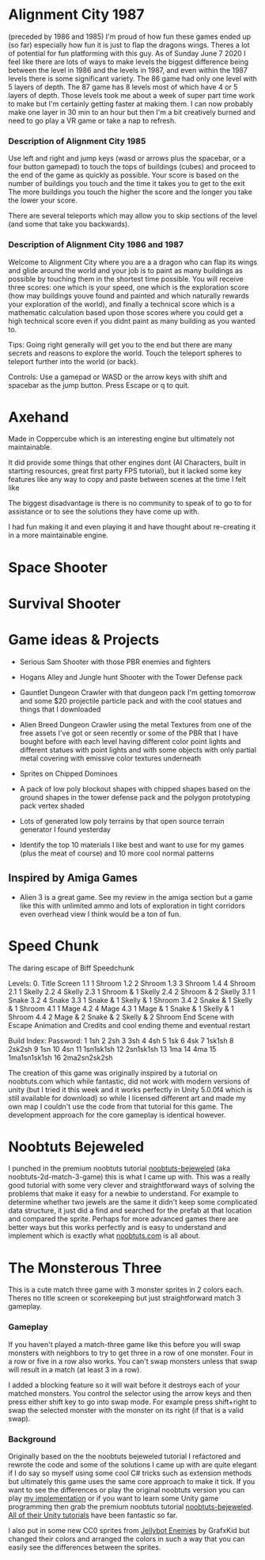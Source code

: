 # Alignment City 1987 #
(preceded by 1986 and 1985)
I'm proud of how fun these games ended up (so far) especially how fun it is just to flap the dragons wings.  Theres a lot of potential for fun platforming with this guy.  As of Sunday June 7 2020 I feel like there are lots of ways to make levels the biggest difference being between the level in 1986 and the levels in 1987, and even within the 1987 levels there is some significant variety.  The 86 game had only one level with 5 layers of depth.  The 87 game has 8 levels most of which have 4 or 5 layers of depth.  Those levels took me about a week of super part time work to make but I'm certainly getting faster at making them.  I can now probably make one layer in 30 min to an hour but then I'm a bit creatively burned and need to go play a VR game or take a nap to refresh.

### Description of Alignment City 1985 ###
Use left and right and jump keys (wasd or arrows plus the spacebar, or a four button gamepad) to touch the tops of buildings (cubes) and proceed to the end of the game as quickly as possible.  Your score is based on the number of buildings you touch and the time it takes you to get to the exit   The more buildings you touch the higher the score and the longer you take the lower your score.  

There are several teleports which may allow you to skip sections of the level (and some that take you backwards).

### Description of Alignment City 1986 and 1987 ###
Welcome to Alignment City where you are a a dragon who can flap its wings and glide around the world and your job is to paint as many buildings as possible by touching them in the shortest time possible.  You will receive three scores: one which is your speed, one which is the exploration score (how may buildings youve found and painted and which naturally rewards your exploration of the world), and finally a technical score which is a mathematic calculation based upon those scores where you could get a high technical score even if you didnt paint as many building as you wanted to.  

Tips:  Going right generally will get you to the end but there are many secrets and reasons to explore the world.   Touch the teleport spheres to teleport further into the world (or back).

Controls:
Use a gamepad or WASD or the arrow keys with shift and spacebar as the jump button.   Press Escape or q to quit.  



# Axehand
Made in Coppercube which is an interesting engine but ultimately not maintainable.  

It did provide some things that other engines dont (AI Characters, built in starting resources, great first party FPS tutorial), but it lacked some key features like any way to copy and paste between scenes at the time I felt like 

The biggest disadvantage is there is no community to speak of to go to for assistance or to see the solutions they have come up with.

I had fun making it and even playing it and have thought about re-creating it in a more maintainable engine.

# Space Shooter

# Survival Shooter


# Game ideas & Projects #

* Serious Sam Shooter with those PBR enemies and fighters
* Hogans Alley and Jungle hunt Shooter with the Tower Defense pack
* Gauntlet Dungeon Crawler with that dungeon pack I'm getting tomorrow and some $20 projectile particle pack and with the cool statues and things that I downloaded
* Alien Breed Dungeon Crawler using the metal Textures from one of the free assets I've got or seen recently or some of the PBR that I have bought before with each level having different color point lights and different statues with point lights and with some objects with only partial metal covering with emissive color textures underneath


* Sprites on Chipped Dominoes
* A pack of low poly blockout shapes with chipped shapes based on the ground shapes in the tower defense pack and the polygon prototyping pack vertex shaded
* Lots of generated low poly terrains by that open source terrain generator I found yesterday 
* Identify the top 10 materials I like best and want to use for my games (plus the meat of course) and 10 more cool normal patterns


## Inspired by Amiga Games ##
* Alien 3 is a great game.  See my review in the amiga section but a game like this with unlimited ammo and lots of exploration in tight corridors even overhead view I think would be a ton of fun.



# Speed Chunk #
The daring escape of Biff Speedchunk

Levels:
0. Title Screen
1.1 1 Shroom
1.2 2 Shroom
1.3 3 Shroom
1.4 4 Shroom
2.1 1 Skelly
2.2 4 Skelly
2.3 1 Shroom & 1 Skelly
2.4 2 Shroom & 2 Skelly
3.1 1 Snake
3.2 4 Snake
3.3 1 Snake & 1 Skelly & 1 Shroom
3.4 2 Snake & 1 Skelly & 1 Shroom
4.1 1 Mage
4.2 4 Mage
4.3 1 Mage & 1 Snake & 1 Skelly & 1 Shroom
4.4 2 Mage & 2 Snake & 2 Skelly & 2 Shroom
End Scene with Escape Animation and Credits and cool ending theme and eventual restart

Build Index:   Password:
1				1sh
2				2sh
3				3sh
4				4sh
5				1sk
6				4sk
7				1sk1sh
8				2sk2sh
9				1sn
10				4sn
11				1sn1sk1sh
12				2sn1sk1sh
13				1ma
14				4ma
15				1ma1sn1sk1sh
16				2ma2sn2sk2sh

The creation of this game was originally inspired by a tutorial on noobtuts.com​​ which while fantastic, did not work with modern versions of unity (but I tried it this week and it works perfectly in Unity 5.0.0f4 which is still available for download) so while I licensed different art and made my own map I couldn't use the code from that tutorial for this game.  The development approach for the core gameplay is identical however.

# Noobtuts Bejeweled #
I punched in the premium noobtuts tutorial [noobtuts-bejeweled](https://noobtuts.com/unity/2d-match-3-game) (aka noobtuts-2d-match-3-game) this is what I came up with.  This was a really good tutorial with some very clever and straightforward ways of solving the problems that make it easy for a newbie to understand.  For example to determine whether two jewels are the same it didn't keep some complicated data structure, it just did a find and searched for the prefab at that location and compared the sprite.  Perhaps for more advanced games there are better ways but this works perfectly and is easy to understand and implement which is exactly what [noobtuts.com](https://noobtuts.com/about) is all about.

# The Monsterous Three #
This is a cute match three game with 3 monster sprites in 2 colors each.  Theres no title screen or scorekeeping but just straightforward match 3 gameplay.

### Gameplay ###
If you haven't played a match-three game like this before you will swap monsters with neighbors to try to get three in a row of one monster.  Four in a row or five in a row also works.  You can't swap monsters unless that swap will result in a match (at least 3 in a row).

I added a blocking feature so it will wait before it destroys each of your matched monsters.  You control the selector using the arrow keys and then press either shift key to go into swap mode.  For example press shift+right to swap the selected monster with the monster on its right (if that is a valid swap).

### Background ###
 Originally based on the the noobtuts bejeweled tutorial I refactored and rewrote the code and some of the solutions I came up with are quite elegant if I do say so myself using some cool C# tricks such as extension methods but ultimately this game uses the same core approach to make it tick.   If you want to see the differences or play the original noobtuts version you can play [my implementation](https://fabdynamic.itch.io/noobtuts-bejeweled) or if you want to learn some Unity game programming then grab the premium noobtuts tutorial [noobtuts-bejeweled](https://noobtuts.com/unity/2d-match-3-game).  [All of their Unity tutorials](https://noobtuts.com/unity) have been fantastic so far.  
 
 I also put in some new CC0 sprites from [Jellybot Enemies](https://opengameart.org/content/jellybot-enemies) by GrafxKid but changed their colors and arranged the colors in such a way that you can easily see the differences between the sprites.   




